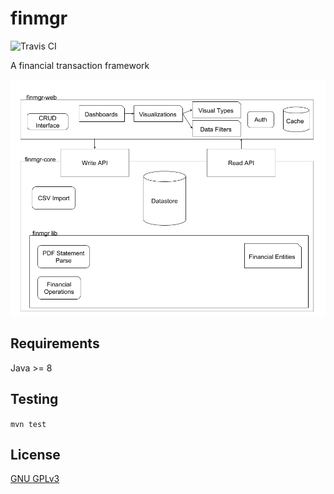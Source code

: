 finmgr
===

![Travis CI](https://travis-ci.org/ksean/finmgr-lib.svg?branch=master)

A financial transaction framework

![Project Overview](finmgr.png "finmgr project overview")


## Requirements

Java >= 8

## Testing

`mvn test`

## License

[GNU GPLv3](https://www.gnu.org/licenses/)